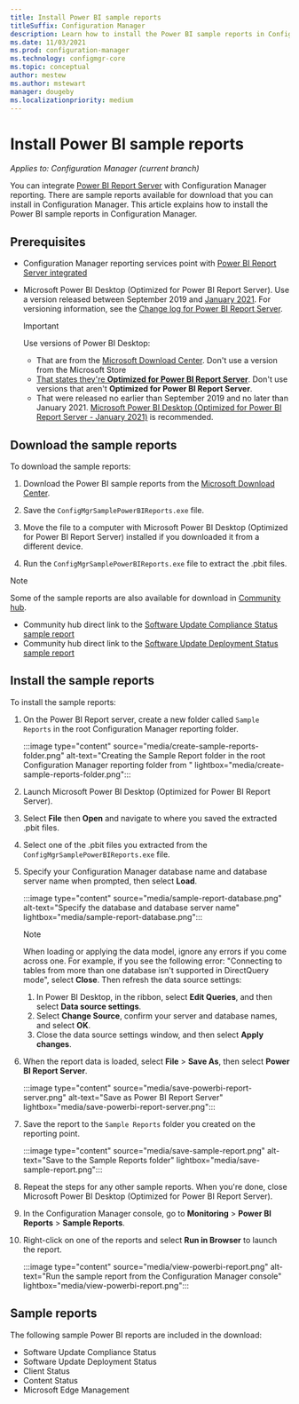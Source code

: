```yaml
---
title: Install Power BI sample reports
titleSuffix: Configuration Manager
description: Learn how to install the Power BI sample reports in Configuration Manager
ms.date: 11/03/2021
ms.prod: configuration-manager
ms.technology: configmgr-core
ms.topic: conceptual
author: mestew
ms.author: mstewart
manager: dougeby
ms.localizationpriority: medium
---
```


# Install Power BI sample reports
<!--5679791, 10123832, 10131458, 10488910-->
*Applies to: Configuration Manager (current branch)*

You can integrate [Power BI Report Server](/power-bi/report-server/get-started) with Configuration Manager reporting. There are sample reports available for download that you can install in Configuration Manager. This article explains how to install the Power BI sample reports in Configuration Manager.

## Prerequisites

- Configuration Manager reporting services point with [Power BI Report Server integrated](powerbi-report-server.md)

- Microsoft Power BI Desktop (Optimized for Power BI Report Server). Use a version released between September 2019 and [January 2021](https://www.microsoft.com/en-us/download/details.aspx?id=55330). For versioning information, see the [Change log for Power BI Report Server](/power-bi/report-server/changelog). <!--12428948, Power BI Desktop versioning information, latest version link, (currently unsupported with CM) is https://www.microsoft.com/download/details.aspx?id=57271 -->

    > [!IMPORTANT]
    > Use versions of Power BI Desktop:
    > - That are from the [Microsoft Download Center](https://www.microsoft.com/download/). Don't use a version from the Microsoft Store
    > - [That states they're **Optimized for Power BI Report Server**](/power-bi/report-server/install-powerbi-desktop). Don't use versions that aren't **Optimized for Power BI Report Server**.
    > - That were released no earlier than September 2019 and no later than January 2021. [Microsoft Power BI Desktop (Optimized for Power BI Report Server - January 2021)](https://www.microsoft.com/en-us/download/details.aspx?id=55330) is recommended. <!--12428948, Power BI Desktop versioning information, latest version link, (currently unsupported with CM) is https://www.microsoft.com/download/details.aspx?id=57271 -->

## Download the sample reports

To download the sample reports:

1. Download the Power BI sample reports from the [Microsoft Download Center](https://www.microsoft.com/download/details.aspx?id=101452).

1. Save the `ConfigMgrSamplePowerBIReports.exe` file.

1. Move the file to a computer with Microsoft Power BI Desktop (Optimized for Power BI Report Server) installed if you downloaded it from a different device.

1. Run the `ConfigMgrSamplePowerBIReports.exe` file to extract the .pbit files.

> [!NOTE]
> Some of the sample reports are also available for download in [Community hub](community-hub.md).
> - Community hub direct link to the [Software Update Compliance Status sample report](https://communityhub.microsoft.com/item/10428)
> - Community hub direct link to the [Software Update Deployment Status sample report](https://communityhub.microsoft.com/item/10429)

## Install the sample reports

To install the sample reports:

1. On the Power BI Report server, create a new folder called `Sample Reports` in the root Configuration Manager reporting folder.

    :::image type="content" source="media/create-sample-reports-folder.png" alt-text="Creating the Sample Report folder in the root Configuration Manager reporting folder from " lightbox="media/create-sample-reports-folder.png":::

1. Launch Microsoft Power BI Desktop (Optimized for Power BI Report Server).

1. Select **File** then **Open** and navigate to where you saved the extracted .pbit files.

1. Select one of the .pbit files you extracted from the `ConfigMgrSamplePowerBIReports.exe` file.

1. Specify your Configuration Manager database name and database server name when prompted, then select **Load**.

    :::image type="content" source="media/sample-report-database.png" alt-text="Specify the database and database server name" lightbox="media/sample-report-database.png":::

    > [!NOTE]
    > When loading or applying the data model, ignore any errors if you come across one. For example, if you see the following error: "Connecting to tables from more than one database isn't supported in DirectQuery mode", select **Close**. Then refresh the data source settings:
    >
    > 1. In Power BI Desktop, in the ribbon, select **Edit Queries**, and then select **Data source settings**.
    > 1. Select **Change Source**, confirm your server and database names, and select **OK**.
    > 1. Close the data source settings window, and then select **Apply changes**.

1. When the report data is loaded, select **File** > **Save As**, then select **Power BI Report Server**.

    :::image type="content" source="media/save-powerbi-report-server.png" alt-text="Save as Power BI Report Server" lightbox="media/save-powerbi-report-server.png":::

1. Save the report to the `Sample Reports` folder you created on the reporting point.

    :::image type="content" source="media/save-sample-report.png" alt-text="Save to the Sample Reports folder" lightbox="media/save-sample-report.png":::

1. Repeat the steps for any other sample reports. When you're done, close Microsoft Power BI Desktop (Optimized for Power BI Report Server).

1. In the Configuration Manager console, go to **Monitoring** > **Power BI Reports** > **Sample Reports**.

1. Right-click on one of the reports and select **Run in Browser** to launch the report.

    :::image type="content" source="media/view-powerbi-report.png" alt-text="Run the sample report from the Configuration Manager console" lightbox="media/view-powerbi-report.png":::

## Sample reports

The following sample Power BI reports are included in the download:

- Software Update Compliance Status
- Software Update Deployment Status
- Client Status
- Content Status
- Microsoft Edge Management
